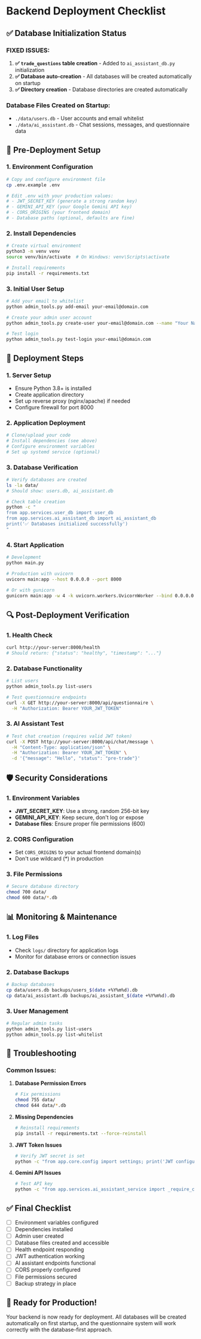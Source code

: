# Backend Deployment Checklist

## ✅ Database Initialization Status

### **FIXED ISSUES:**
1. **✅ `trade_questions` table creation** - Added to `ai_assistant_db.py` initialization
2. **✅ Database auto-creation** - All databases will be created automatically on startup
3. **✅ Directory creation** - Database directories are created automatically

### **Database Files Created on Startup:**
- `./data/users.db` - User accounts and email whitelist
- `./data/ai_assistant.db` - Chat sessions, messages, and questionnaire data

## 🔧 Pre-Deployment Setup

### 1. Environment Configuration
```bash
# Copy and configure environment file
cp .env.example .env

# Edit .env with your production values:
# - JWT_SECRET_KEY (generate a strong random key)
# - GEMINI_API_KEY (your Google Gemini API key)
# - CORS_ORIGINS (your frontend domain)
# - Database paths (optional, defaults are fine)
```

### 2. Install Dependencies
```bash
# Create virtual environment
python3 -m venv venv
source venv/bin/activate  # On Windows: venv\Scripts\activate

# Install requirements
pip install -r requirements.txt
```

### 3. Initial User Setup
```bash
# Add your email to whitelist
python admin_tools.py add-email your-email@domain.com

# Create your admin user account
python admin_tools.py create-user your-email@domain.com --name "Your Name"

# Test login
python admin_tools.py test-login your-email@domain.com
```

## 🚀 Deployment Steps

### 1. Server Setup
- Ensure Python 3.8+ is installed
- Create application directory
- Set up reverse proxy (nginx/apache) if needed
- Configure firewall for port 8000

### 2. Application Deployment
```bash
# Clone/upload your code
# Install dependencies (see above)
# Configure environment variables
# Set up systemd service (optional)
```

### 3. Database Verification
```bash
# Verify databases are created
ls -la data/
# Should show: users.db, ai_assistant.db

# Check table creation
python -c "
from app.services.user_db import user_db
from app.services.ai_assistant_db import ai_assistant_db
print('✅ Databases initialized successfully')
"
```

### 4. Start Application
```bash
# Development
python main.py

# Production with uvicorn
uvicorn main:app --host 0.0.0.0 --port 8000

# Or with gunicorn
gunicorn main:app -w 4 -k uvicorn.workers.UvicornWorker --bind 0.0.0.0:8000
```

## 🔍 Post-Deployment Verification

### 1. Health Check
```bash
curl http://your-server:8000/health
# Should return: {"status": "healthy", "timestamp": "..."}
```

### 2. Database Functionality
```bash
# List users
python admin_tools.py list-users

# Test questionnaire endpoints
curl -X GET http://your-server:8000/api/questionnaire \
  -H "Authorization: Bearer YOUR_JWT_TOKEN"
```

### 3. AI Assistant Test
```bash
# Test chat creation (requires valid JWT token)
curl -X POST http://your-server:8000/api/chat/message \
  -H "Content-Type: application/json" \
  -H "Authorization: Bearer YOUR_JWT_TOKEN" \
  -d '{"message": "Hello", "status": "pre-trade"}'
```

## 🛡️ Security Considerations

### 1. Environment Variables
- **JWT_SECRET_KEY**: Use a strong, random 256-bit key
- **GEMINI_API_KEY**: Keep secure, don't log or expose
- **Database files**: Ensure proper file permissions (600)

### 2. CORS Configuration
- Set `CORS_ORIGINS` to your actual frontend domain(s)
- Don't use wildcard (*) in production

### 3. File Permissions
```bash
# Secure database directory
chmod 700 data/
chmod 600 data/*.db
```

## 📊 Monitoring & Maintenance

### 1. Log Files
- Check `logs/` directory for application logs
- Monitor for database errors or connection issues

### 2. Database Backups
```bash
# Backup databases
cp data/users.db backups/users_$(date +%Y%m%d).db
cp data/ai_assistant.db backups/ai_assistant_$(date +%Y%m%d).db
```

### 3. User Management
```bash
# Regular admin tasks
python admin_tools.py list-users
python admin_tools.py list-whitelist
```

## 🚨 Troubleshooting

### Common Issues:

1. **Database Permission Errors**
   ```bash
   # Fix permissions
   chmod 755 data/
   chmod 644 data/*.db
   ```

2. **Missing Dependencies**
   ```bash
   # Reinstall requirements
   pip install -r requirements.txt --force-reinstall
   ```

3. **JWT Token Issues**
   ```bash
   # Verify JWT secret is set
   python -c "from app.core.config import settings; print('JWT configured:', bool(settings.jwt_secret_key))"
   ```

4. **Gemini API Issues**
   ```bash
   # Test API key
   python -c "from app.services.ai_assistant_service import _require_client; print('✅ Gemini client OK' if _require_client() else '❌ API key issue')"
   ```

## ✅ Final Checklist

- [ ] Environment variables configured
- [ ] Dependencies installed
- [ ] Admin user created
- [ ] Database files created and accessible
- [ ] Health endpoint responding
- [ ] JWT authentication working
- [ ] AI assistant endpoints functional
- [ ] CORS properly configured
- [ ] File permissions secured
- [ ] Backup strategy in place

## 🎉 Ready for Production!

Your backend is now ready for deployment. All databases will be created automatically on first startup, and the questionnaire system will work correctly with the database-first approach.